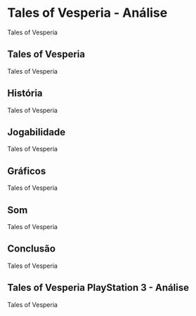 ---
---

# Tales of Vesperia - Análise

Tales of Vesperia

## Tales of Vesperia

Tales of Vesperia

## História

Tales of Vesperia

## Jogabilidade

Tales of Vesperia

## Gráficos

Tales of Vesperia

## Som

Tales of Vesperia

## Conclusão

Tales of Vesperia

## Tales of Vesperia PlayStation 3 - Análise

Tales of Vesperia
